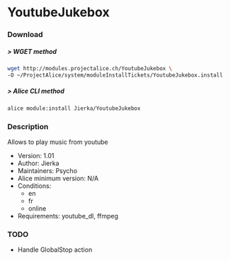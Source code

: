 # YoutubeJukebox

### Download

##### > WGET method
```bash
wget http://modules.projectalice.ch/YoutubeJukebox \
-O ~/ProjectAlice/system/moduleInstallTickets/YoutubeJukebox.install
```

##### > Alice CLI method
```bash
alice module:install Jierka/YoutubeJukebox
```

### Description
Allows to play music from youtube

- Version: 1.01
- Author: Jierka
- Maintainers: Psycho
- Alice minimum version: N/A
- Conditions:
  - en
  - fr
  - online
- Requirements: youtube_dl, ffmpeg

### TODO

- Handle GlobalStop action
